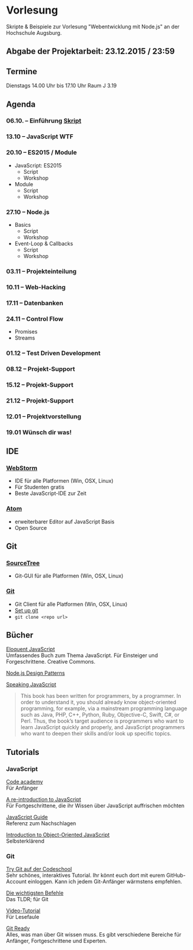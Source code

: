 Vorlesung
========

Skripte & Beispiele zur Vorlesung "Webentwicklung mit Node.js" an der Hochschule Augsburg.

## Abgabe der Projektarbeit: 23.12.2015 / 23:59

## Termine

Dienstags 14.00 Uhr bis 17.10 Uhr
Raum J 3.19

## Agenda

### 06.10. – Einführung [Skript](http://hsa-nodejs-ws1516.github.io/vorlesung/1-einfuehrung/#1)

### 13.10 – JavaScript WTF

### 20.10 – ES2015 / Module

- JavaScript: ES2015 
  - Script 
  - Workshop
- Module 
  - Script 
  - Workshop 

### 27.10 – Node.js 

- Basics
  - Script
  - Workshop
- Event-Loop & Callbacks
  - Script 
  - Workshop 

### 03.11 – Projekteinteilung 

### 10.11 – Web-Hacking

### 17.11 – Datenbanken

### 24.11 – Control Flow

- Promises
- Streams

### 01.12 – Test Driven Development

### 08.12 – Projekt-Support
 
### 15.12 – Projekt-Support

### 21.12 – Projekt-Support

### 12.01 – Projektvorstellung

### 19.01 Wünsch dir was! 


## IDE

### [WebStorm](https://www.jetbrains.com/webstorm/)

- IDE für alle Platformen (Win, OSX, Linux)
- Für Studenten gratis
- Beste JavaScript-IDE zur Zeit

### [Atom](https://atom.io/)

- erweiterbarer Editor auf JavaScript Basis
- Open Source 

## Git

### [SourceTree](http://www.sourcetreeapp.com/)

- Git-GUI für alle Platformen (Win, OSX, Linux)

### [Git](http://git-scm.com/downloads)

- Git Client für alle Platformen (Win, OSX, Linux)
- [Set up git](https://help.github.com/articles/set-up-git)
- `git clone <repo url>`

## Bücher 

[Eloquent JavaScript](http://eloquentjavascript.net/)<br>
Umfassendes Buch zum Thema JavaScript. Für Einsteiger und Forgeschrittene. Creative Commons. 

[Node.js Design Patterns](https://www.packtpub.com/web-development/nodejs-design-patterns) 

[Speaking JavaScript](http://speakingjs.com/)
>This book has been written for programmers, by a programmer. In order to understand it, you should already know object-oriented programming, for example, via a mainstream programming language such as Java, PHP, C++, Python, Ruby, Objective-C, Swift, C#, or Perl.
 Thus, the book’s target audience is programmers who want to learn JavaScript quickly and properly, and JavaScript programmers who want to deepen their skills and/or look up specific topics.

## Tutorials

### JavaScript

[Code academy](http://www.codecademy.com/en/tracks/javascript)<br>
Für Anfänger

[A re-introduction to JavaScript](https://developer.mozilla.org/en-US/docs/Web/JavaScript/A_re-introduction_to_JavaScript)<br>
Für Fortgeschrittene, die ihr Wissen über JavaScript auffrischen möchten

[JavaScript Guide](https://developer.mozilla.org/en-US/docs/Web/JavaScript/Guide)<br>
Referenz zum Nachschlagen

[Introduction to Object-Oriented JavaScript](https://developer.mozilla.org/en-US/docs/Web/JavaScript/Introduction_to_Object-Oriented_JavaScript)<br>
Selbsterklärend


### Git

[Try Git auf der Codeschool](http://www.codeschool.com/courses/try-git)<br>
Sehr schönes, interaktives Tutorial. Ihr könnt euch dort mit eurem GitHub-Account einloggen. Kann ich jedem Git-Anfänger wärmstens empfehlen.

[Die wichtigsten Befehle](http://rogerdudler.github.io/git-guide/index.de.html)<br>
Das TLDR; für Git

[Video-Tutorial](http://www.youtube.com/watch?v=Fwdg8-thBAc)<br>
Für Lesefaule

[Git Ready](http://de.gitready.com/)<br>
Alles, was man über Git wissen muss. Es gibt verschiedene Bereiche für Anfänger, Fortgeschrittene und Experten.
